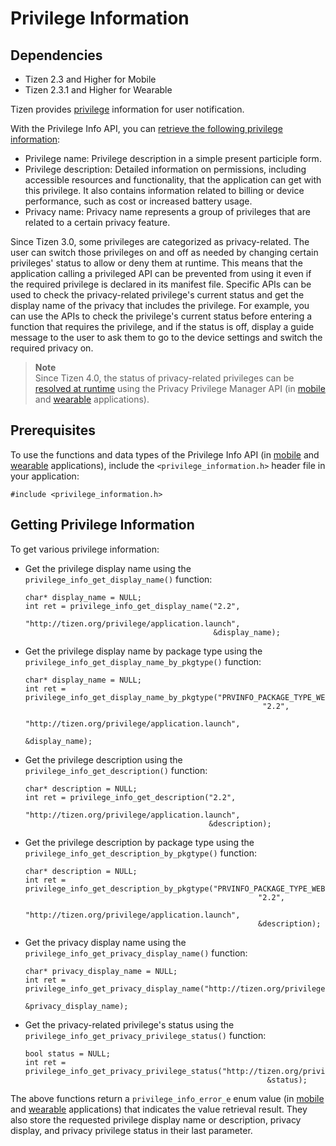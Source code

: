 # Privilege Information
## Dependencies
- Tizen 2.3 and Higher for Mobile
- Tizen 2.3.1 and Higher for Wearable

Tizen provides [privilege](../../../../org.tizen.training/html/native/details/sec_privileges_n.htm) information for user notification.

With the Privilege Info API, you can [retrieve the following privilege information](#get):

- Privilege name: Privilege description in a simple present participle form.
- Privilege description: Detailed information on permissions, including accessible resources and functionality, that the application can get with this privilege. It also contains information related to billing or device performance, such as cost or increased battery usage.
- Privacy name: Privacy name represents a group of privileges that are related to a certain privacy feature.

Since Tizen 3.0, some privileges are categorized as privacy-related. The user can switch those privileges on and off as needed by changing certain privileges' status to allow or deny them at runtime. This means that the application calling a privileged API can be prevented from using it even if the required privilege is declared in its manifest file. Specific APIs can be used to check the privacy-related privilege's current status and get the display name of the privacy that includes the privilege. For example, you can use the APIs to check the privilege's current status before entering a function that requires the privilege, and if the status is off, display a guide message to the user to ask them to go to the device settings and switch the required privacy on.

> **Note**  
> Since Tizen 4.0, the status of privacy-related privileges can be [resolved at runtime](../../guides/security/requesting_permissions_n.htm) using the Privacy Privilege Manager API (in [mobile](../../../../org.tizen.native.mobile.apireference/group__CAPI__PRIVACY__PRIVILEGE__MANAGER__MODULE.html) and [wearable](../../../../org.tizen.native.wearable.apireference/group__CAPI__PRIVACY__PRIVILEGE__MANAGER__MODULE.html) applications).

## Prerequisites

To use the functions and data types of the Privilege Info API (in [mobile](../../../../org.tizen.native.mobile.apireference/group__CAPI__SECURITY__FRAMEWORK__PRIVILEGE__INFO__MODULE.html) and [wearable](../../../../org.tizen.native.wearable.apireference/group__CAPI__SECURITY__FRAMEWORK__PRIVILEGE__INFO__MODULE.html) applications), include the `<privilege_information.h>` header file in your application:

```
#include <privilege_information.h>
```

## Getting Privilege Information

To get various privilege information:

- Get the privilege display name using the `privilege_info_get_display_name()` function:

    ```
    char* display_name = NULL;
    int ret = privilege_info_get_display_name("2.2",
                                              "http://tizen.org/privilege/application.launch",
                                              &display_name);
    ```

- Get the privilege display name by package type using the `privilege_info_get_display_name_by_pkgtype()` function:

    ```
    char* display_name = NULL;
    int ret = privilege_info_get_display_name_by_pkgtype("PRVINFO_PACKAGE_TYPE_WEB",
                                                         "2.2",
                                                         "http://tizen.org/privilege/application.launch",
                                                         &display_name);
    ```

- Get the privilege description using the `privilege_info_get_description()` function:

    ```
    char* description = NULL;
    int ret = privilege_info_get_description("2.2",
                                             "http://tizen.org/privilege/application.launch",
                                             &description);
    ```

- Get the privilege description by package type using the `privilege_info_get_description_by_pkgtype()` function:

    ```
    char* description = NULL;
    int ret = privilege_info_get_description_by_pkgtype("PRVINFO_PACKAGE_TYPE_WEB",
                                                        "2.2",
                                                        "http://tizen.org/privilege/application.launch",
                                                        &description);
    ```

- Get the privacy display name using the `privilege_info_get_privacy_display_name()` function:

    ```
    char* privacy_display_name = NULL;
    int ret = privilege_info_get_privacy_display_name("http://tizen.org/privilege/account.read",
                                                      &privacy_display_name);
    ```
    
- Get the privacy-related privilege's status using the `privilege_info_get_privacy_privilege_status()` function:

    ```
    bool status = NULL;
    int ret = privilege_info_get_privacy_privilege_status("http://tizen.org/privilege/account.read",
                                                          &status);
    ```

The above functions return a `privilege_info_error_e` enum value (in [mobile](../../../../org.tizen.native.mobile.apireference/group__CAPI__SECURITY__FRAMEWORK__PRIVILEGE__INFO__MODULE.html#gae50b814d4efe1b1d7218b6d68cdcadd6) and [wearable](../../../../org.tizen.native.wearable.apireference/group__CAPI__SECURITY__FRAMEWORK__PRIVILEGE__INFO__MODULE.html#gae50b814d4efe1b1d7218b6d68cdcadd6) applications) that indicates the value retrieval result. They also store the requested privilege display name or description, privacy display, and privacy privilege status in their last parameter.
